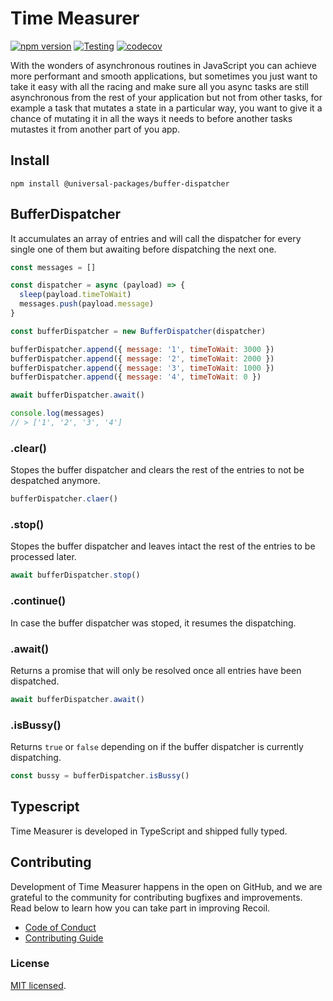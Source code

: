 # Time Measurer

[![npm version](https://badge.fury.io/js/@universal-packages%2Fbuffer-dispatcher.svg)](https://www.npmjs.com/package/@universal-packages/buffer-dispatcher)
[![Testing](https://github.com/Universal-Packages/universal-buffer-dispatcher/actions/workflows/testing.yml/badge.svg)](https://github.com/Universal-Packages/universal-buffer-dispatcher/actions/workflows/testing.yml)
[![codecov](https://codecov.io/gh/Universal-Packages/universal-buffer-dispatcher/branch/main/graph/badge.svg?token=CXPJSN8IGL)](https://codecov.io/gh/Universal-Packages/universal-buffer-dispatcher)

With the wonders of asynchronous routines in JavaScript you can achieve more performant and smooth applications, but sometimes you just want to take it easy with all the racing and make sure all you async tasks are still asynchronous from the rest of your application but not from other tasks, for example a task that mutates a state in a particular way, you want to give it a chance of mutating it in all the ways it needs to before another tasks mutastes it from another part of you app.

## Install

```shell
npm install @universal-packages/buffer-dispatcher
```

## BufferDispatcher

It accumulates an array of entries and will call the dispatcher for every single one of them but awaiting before dispatching the next one.

```js
const messages = []

const dispatcher = async (payload) => {
  sleep(payload.timeToWait)
  messages.push(payload.message)
}

const bufferDispatcher = new BufferDispatcher(dispatcher)

bufferDispatcher.append({ message: '1', timeToWait: 3000 })
bufferDispatcher.append({ message: '2', timeToWait: 2000 })
bufferDispatcher.append({ message: '3', timeToWait: 1000 })
bufferDispatcher.append({ message: '4', timeToWait: 0 })

await bufferDispatcher.await()

console.log(messages)
// > ['1', '2', '3', '4']
```

### .clear()

Stopes the buffer dispatcher and clears the rest of the entries to not be despatched anymore.

```js
bufferDispatcher.claer()
```

### .stop()

Stopes the buffer dispatcher and leaves intact the rest of the entries to be processed later.

```js
await bufferDispatcher.stop()
```

### .continue()

In case the buffer dispatcher was stoped, it resumes the dispatching.

### .await()

Returns a promise that will only be resolved once all entries have been dispatched.

```js
await bufferDispatcher.await()
```

### .isBussy()

Returns `true` or `false` depending on if the buffer dispatcher is currently dispatching.

```js
const bussy = bufferDispatcher.isBussy()
```
## Typescript

Time Measurer is developed in TypeScript and shipped fully typed.

## Contributing

Development of Time Measurer happens in the open on GitHub, and we are grateful to the community for contributing bugfixes and improvements. Read below to learn how you can take part in improving Recoil.

- [Code of Conduct](./CODE_OF_CONDUCT.md)
- [Contributing Guide](./CONTRIBUTING.md)

### License

[MIT licensed](./LICENSE).
